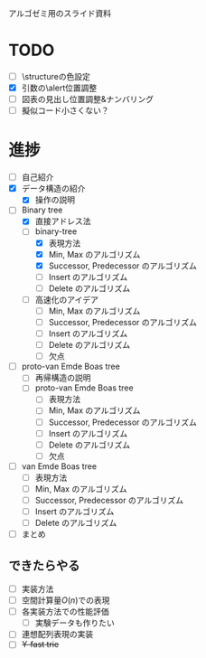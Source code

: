 アルゴゼミ用のスライド資料  

# TODO
- [ ] \structureの色設定  
- [x] 引数の\alert位置調整  
- [ ] 図表の見出し位置調整&amp;ナンバリング  
- [ ] 擬似コード小さくない？

# 進捗
- [ ] 自己紹介  
- [x] データ構造の紹介
	- [x] 操作の説明  
- [ ] Binary tree
	- [x] 直接アドレス法
	- [ ] binary-tree
		- [x] 表現方法
		- [x] Min, Max のアルゴリズム
		- [x] Successor, Predecessor のアルゴリズム
		- [ ] Insert のアルゴリズム
		- [ ] Delete のアルゴリズム
	- [ ] 高速化のアイデア
		- [ ] Min, Max のアルゴリズム
		- [ ] Successor, Predecessor のアルゴリズム
		- [ ] Insert のアルゴリズム
		- [ ] Delete のアルゴリズム
		- [ ] 欠点
- [ ] proto-van Emde Boas tree
	- [ ] 再帰構造の説明
	- [ ] proto-van Emde Boas tree
		- [ ] 表現方法
		- [ ] Min, Max のアルゴリズム
		- [ ] Successor, Predecessor のアルゴリズム
		- [ ] Insert のアルゴリズム
		- [ ] Delete のアルゴリズム
		- [ ] 欠点
- [ ] van Emde Boas tree
	- [ ] 表現方法
	- [ ] Min, Max のアルゴリズム
	- [ ] Successor, Predecessor のアルゴリズム
	- [ ] Insert のアルゴリズム
	- [ ] Delete のアルゴリズム
- [ ] まとめ  
## できたらやる
- [ ] 実装方法
- [ ] 空間計算量$O(n)$での表現
- [ ] 各実装方法での性能評価
	- [ ] 実験データも作りたい
- [ ] 連想配列表現の実装
- [ ] ~~Y-fast trie~~
